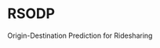 # RSODP
Origin-Destination Prediction for Ridesharing

<br>

<!-- <style>
    body {
        text-align: justify;
    }
</style> -->
